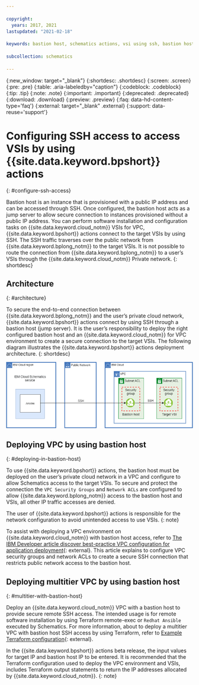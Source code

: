 ```yaml
---

copyright:
  years: 2017, 2021
lastupdated: "2021-02-18"

keywords: bastion host, schematics actions, vsi using ssh, bastion host vpc

subcollection: schematics

---
```

{:new_window: target="_blank"} 
{:shortdesc: .shortdesc}
{:screen: .screen}
{:pre: .pre}
{:table: .aria-labeledby="caption"}
{:codeblock: .codeblock}
{:tip: .tip}
{:note: .note}
{:important: .important}
{:deprecated: .deprecated}
{:download: .download}
{:preview: .preview}
{:faq: data-hd-content-type='faq'}
{:external: target="_blank" .external}
{:support: data-reuse='support'}

# Configuring SSH access to access VSIs by using {{site.data.keyword.bpshort}} actions
{: #configure-ssh-access}

Bastion host is an instance that is provisioned with a public IP address and can be accessed through SSH. Once configured, the bastion host acts as a jump server to allow secure connection to instances provisioned without a public IP address.
You can perform software installation and configuration tasks on {{site.data.keyword.cloud_notm}} VSIs for VPC, {{site.data.keyword.bpshort}} actions connect to the target VSIs by using SSH. The SSH traffic traverses over the public network from {{site.data.keyword.bplong_notm}} to the target VSIs. It is not possible to route the connection from {{site.data.keyword.bplong_notm}} to a user’s VSIs through the {{site.data.keyword.cloud_notm}} Private network.
{: shortdesc}

## Architecture
{: #architecture}

To secure the end-to-end connection between {{site.data.keyword.bplong_notm}} and the user’s private cloud network, {{site.data.keyword.bpshort}} actions connect by using SSH through a bastion host (jump server).
It is the user’s responsibility to deploy the right configured bastion host and an {{site.data.keyword.cloud_notm}} for VPC environment to create a secure connection to the target VSIs. The following diagram illustrates the {{site.data.keyword.bpshort}} actions deployment architecture.
{: shortdesc}

<img src="images/actions-bastion-host-connection.png" alt="Bastion Host Connection by using {{site.data.keyword.bpshort}} actions" width="800" style="width: 800px; border-style: none"/>

## Deploying VPC by using bastion host
{: #deploying-in-bastion-host}

To use {{site.data.keyword.bpshort}} actions, the bastion host must be deployed on the user’s private cloud network in a VPC and configure to allow Schematics access to the target VSIs. To secure and protect the connection the `VPC Security Groups` and `Network ACLs` are configured to allow {{site.data.keyword.bplong_notm}} access to the bastion host and VSIs, all other IP traffic accesses are denied.

The user of {{site.data.keyword.bpshort}} actions is responsible for the network configuration to avoid unintended access to use VSIs.
{: note}

To assist with deploying a VPC environment on {{site.data.keyword.cloud_notm}} with bastion host access, refer to [The IBM Developer article discover best-practice VPC configuration for application deployment](https://developer.ibm.com/articles/secure-vpc-access-with-a-bastion-host-and-terraform){: external}. This article explains to configure VPC security groups and network ACLs to create a secure SSH connection that restricts public network access to the bastion host. 

## Deploying multitier VPC by using bastion host
{: #multitier-with-bastion-host}

Deploy an {{site.data.keyword.cloud_notm}} VPC with a bastion host to provide secure remote SSH access. The intended usage is for remote software installation by using Terraform remote-exec or `Redhat Ansible` executed by Schematics. For more information, about to deploy a multitier VPC with bastion host SSH access by using Terraform, refer to [Example Terraform configuration](https://github.com/Cloud-Schematics/multitier-vpc-bastion-host){: external}. 

In the {{site.data.keyword.bpshort}} actions beta release, the input values for target IP and bastion host IP to be entered. It is recommended that the Terraform configuration used to deploy the VPC environment and VSIs, includes Terraform output statements to return the IP addresses allocated by {{site.data.keyword.cloud_notm}}.
{: note}
 
